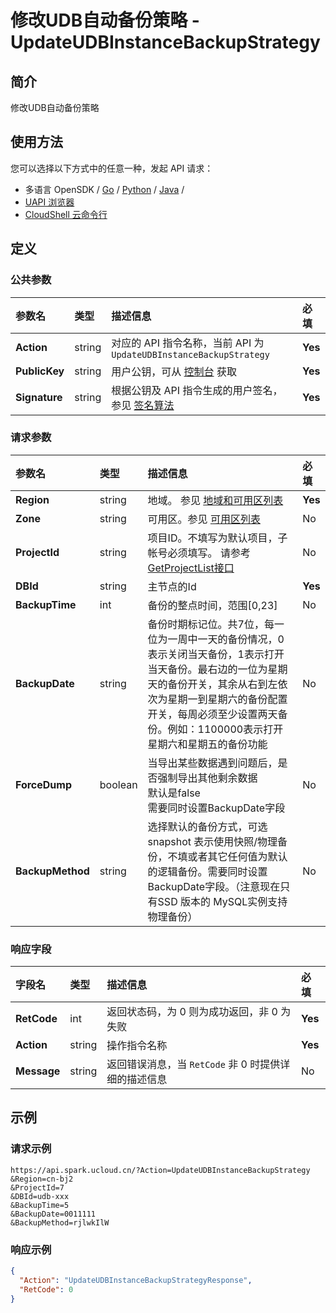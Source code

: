 # 修改UDB自动备份策略 - UpdateUDBInstanceBackupStrategy

## 简介

修改UDB自动备份策略






## 使用方法

您可以选择以下方式中的任意一种，发起 API 请求：
- 多语言 OpenSDK / [Go](https://github.com/ucloud/ucloud-sdk-go) / [Python](https://github.com/ucloud/ucloud-sdk-python3) / [Java](https://github.com/ucloud/ucloud-sdk-java) /
- [UAPI 浏览器](https://console.ucloud.cn/uapi/detail?id=UpdateUDBInstanceBackupStrategy)
- [CloudShell 云命令行](https://shell.ucloud.cn/)


## 定义

### 公共参数

| 参数名 | 类型 | 描述信息 | 必填 |
|:---|:---|:---|:---|
| **Action**     | string  | 对应的 API 指令名称，当前 API 为 `UpdateUDBInstanceBackupStrategy`                        | **Yes** |
| **PublicKey**  | string  | 用户公钥，可从 [控制台](https://console.ucloud.cn/uapi/apikey) 获取                                             | **Yes** |
| **Signature**  | string  | 根据公钥及 API 指令生成的用户签名，参见 [签名算法](api/summary/signature.md)  | **Yes** |

### 请求参数

| 参数名 | 类型 | 描述信息 | 必填 |
|:---|:---|:---|:---|
| **Region** | string | 地域。 参见 [地域和可用区列表](api/summary/regionlist) |**Yes**|
| **Zone** | string | 可用区。参见 [可用区列表](api/summary/regionlist) |No|
| **ProjectId** | string | 项目ID。不填写为默认项目，子帐号必须填写。 请参考[GetProjectList接口](api/summary/get_project_list) |No|
| **DBId** | string | 主节点的Id |**Yes**|
| **BackupTime** | int | 备份的整点时间，范围[0,23] |No|
| **BackupDate** | string | 备份时期标记位。共7位，每一位为一周中一天的备份情况，0表示关闭当天备份，1表示打开当天备份。最右边的一位为星期天的备份开关，其余从右到左依次为星期一到星期六的备份配置开关，每周必须至少设置两天备份。例如：1100000表示打开星期六和星期五的备份功能 |No|
| **ForceDump** | boolean | 当导出某些数据遇到问题后，是否强制导出其他剩余数据<br />默认是false<br />需要同时设置BackupDate字段 |No|
| **BackupMethod** | string | 选择默认的备份方式，可选 snapshot 表示使用快照/物理备份，不填或者其它任何值为默认的逻辑备份。需要同时设置BackupDate字段。（注意现在只有SSD 版本的 MySQL实例支持物理备份） |No|

### 响应字段

| 字段名 | 类型 | 描述信息 | 必填 |
|:---|:---|:---|:---|
| **RetCode** | int | 返回状态码，为 0 则为成功返回，非 0 为失败 |**Yes**|
| **Action** | string | 操作指令名称 |**Yes**|
| **Message** | string | 返回错误消息，当 `RetCode` 非 0 时提供详细的描述信息 |No|




## 示例

### 请求示例
    
```
https://api.spark.ucloud.cn/?Action=UpdateUDBInstanceBackupStrategy  
&Region=cn-bj2
&ProjectId=7                          
&DBId=udb-xxx
&BackupTime=5
&BackupDate=0011111
&BackupMethod=rjlwkIlW
```

### 响应示例
    
```json
{
  "Action": "UpdateUDBInstanceBackupStrategyResponse",
  "RetCode": 0
}
```





